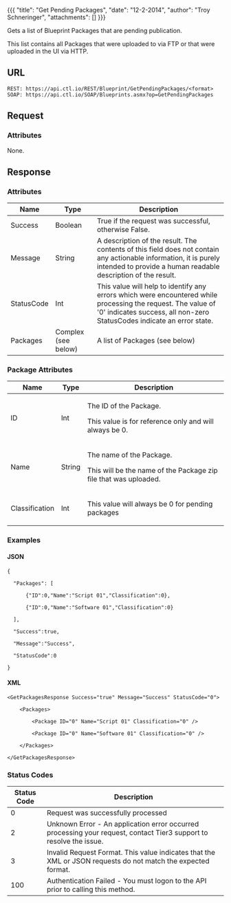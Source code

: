 {{{
  "title": "Get Pending Packages",
  "date": "12-2-2014",
  "author": "Troy Schneringer",
  "attachments": []
}}}

Gets a list of Blueprint Packages that are pending publication.

This list contains all Packages that were uploaded to  via FTP or that were uploaded in the UI via HTTP.

## URL

    REST: https://api.ctl.io/REST/Blueprint/GetPendingPackages/<format>
    SOAP: https://api.ctl.io/SOAP/Blueprints.asmx?op=GetPendingPackages

## Request

### Attributes

None.

## Response

### Attributes

<table>
  <thead>
  <tr>
    <th>Name</th>
    <th>Type</th>
    <th>Description</th>
  </tr>
</thead>
<tbody>
    <tr>
      <td>Success</td>
      <td>Boolean</td>
      <td>True if the request was successful, otherwise False.</td>
    </tr>
    <tr>
      <td>Message</td>
      <td>String</td>
      <td>A description of the result. The contents of this field does not contain any actionable information, it is purely intended to provide a human readable description of the result.</td>
    </tr>
    <tr>
      <td>StatusCode</td>
      <td>Int</td>
      <td>This value will help to identify any errors which were encountered while processing the request. The value of '0' indicates success, all non-zero StatusCodes indicate an error state.</td>
    </tr>
    <tr>
      <td>Packages</td>
      <td>Complex (see below)</td>
      <td>
        <p>A list of Packages (see below)</p>
      </td>
    </tr>
  </tbody>
</table>

### Package Attributes

<table>
  <thead>
  <tr>
    <th>Name</th>
    <th>Type</th>
    <th>Description</th>
  </tr>
</thead>
<tbody>
    <tr>
      <td>ID</td>
      <td>Int</td>
      <td>
        <p>The ID of the Package. &nbsp;</p>
        <p>This value is for reference only and will always be 0.</p>
      </td>
    </tr>
    <tr>
      <td>Name</td>
      <td>String</td>
      <td>
        <p>The name of the Package.</p>
        <p>This will be the name of the Package zip file that was uploaded.</p>
      </td>
    </tr>
    <tr>
      <td>Classification</td>
      <td>Int</td>
      <td>
        <p>This value will always be 0 for pending packages</p>
      </td>
    </tr>
  </tbody>
</table>

### Examples

#### JSON

    {

      "Packages": [

          {"ID":0,"Name":"Script 01","Classification":0},

          {"ID":0,"Name":"Software 01","Classification":0}

      ],

      "Success":true,

      "Message":"Success",

      "StatusCode":0

    }

#### XML

    <GetPackagesResponse Success="true" Message="Success" StatusCode="0">

        <Packages>

            <Package ID="0" Name="Script 01" Classification="0" />

            <Package ID="0" Name="Software 01" Classification="0" />

        </Packages>

    </GetPackagesResponse>

### Status Codes

<table>
  <thead>
    <tr>
      <th>Status Code</th>
      <th>Description</th>
    </tr>
  </thead>
  <tbody>
    <tr>
      <td>0</td>
      <td>Request was successfully processed</td>
    </tr>
    <tr>
      <td>2</td>
      <td>Unknown Error - An application error occurred processing your request, contact Tier3 support to resolve the issue.</td>
    </tr>
    <tr>
      <td>3</td>
      <td>Invalid Request Format. This value indicates that the XML or JSON requests do not match the expected format.</td>
    </tr>
    <tr>
      <td>100</td>
      <td>Authentication Failed - You must logon to the API prior to calling this method.</td>
    </tr>
  </tbody>
</table>
